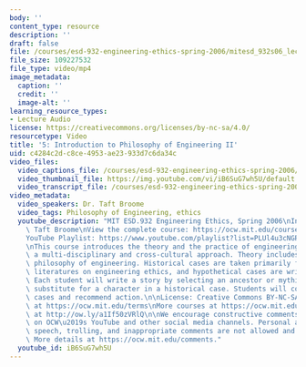 ```yaml
---
body: ''
content_type: resource
description: ''
draft: false
file: /courses/esd-932-engineering-ethics-spring-2006/mitesd_932s06_lec05_360p_16_9.mp4
file_size: 109227532
file_type: video/mp4
image_metadata:
  caption: ''
  credit: ''
  image-alt: ''
learning_resource_types:
- Lecture Audio
license: https://creativecommons.org/licenses/by-nc-sa/4.0/
resourcetype: Video
title: '5: Introduction to Philosophy of Engineering II'
uid: c4284c2d-c8ce-4953-ae23-933d7c6da34c
video_files:
  video_captions_file: /courses/esd-932-engineering-ethics-spring-2006/1voOtbYtDI7oqgmMmcy-SST_gWh9WWFdg_transcript.webvtt
  video_thumbnail_file: https://img.youtube.com/vi/iB6SuG7wh5U/default.jpg
  video_transcript_file: /courses/esd-932-engineering-ethics-spring-2006/1voOtbYtDI7oqgmMmcy-SST_gWh9WWFdg_transcript.pdf
video_metadata:
  video_speakers: Dr. Taft Broome
  video_tags: Philosophy of Engineering, ethics
  youtube_description: "MIT ESD.932 Engineering Ethics, Spring 2006\nInstructor: Dr.\
    \ Taft Broome\nView the complete course: https://ocw.mit.edu/courses/esd-932-engineering-ethics-spring-2006/\n\
    YouTube Playlist: https://www.youtube.com/playlist?list=PLUl4u3cNGP61YF5HCMnGUwJ8D-PNNs3OR\n\
    \nThis course introduces the theory and the practice of engineering ethics using\
    \ a multi-disciplinary and cross-cultural approach. Theory includes ethics and\
    \ philosophy of engineering. Historical cases are taken primarily from the scholarly\
    \ literatures on engineering ethics, and hypothetical cases are written by students.\
    \ Each student will write a story by selecting an ancestor or mythic hero as a\
    \ substitute for a character in a historical case. Students will compare these\
    \ cases and recommend action.\n\nLicense: Creative Commons BY-NC-SA\nMore information\
    \ at https://ocw.mit.edu/terms\nMore courses at https://ocw.mit.edu\nSupport OCW\
    \ at http://ow.ly/a1If50zVRlQ\n\nWe encourage constructive comments and discussion\
    \ on OCW\u2019s YouTube and other social media channels. Personal attacks, hate\
    \ speech, trolling, and inappropriate comments are not allowed and may be removed.\
    \ More details at https://ocw.mit.edu/comments."
  youtube_id: iB6SuG7wh5U
---
```

